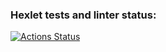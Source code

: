 ### Hexlet tests and linter status:
[![Actions Status](https://github.com/karamba-x/python-project-52/actions/workflows/hexlet-check.yml/badge.svg)](https://github.com/karamba-x/python-project-52/actions)